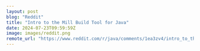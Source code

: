 ```yaml
---
layout: post
blog: "Reddit"
title: "Intro to the Mill Build Tool for Java"
date: 2024-07-23T09:59:59Z
image: images/reddit.png
remote_url: "https://www.reddit.com/r/java/comments/1ea3zv4/intro_to_the_mill_build_tool_for_java/"
---
```

